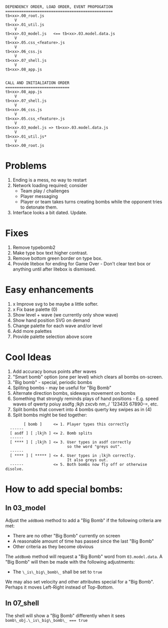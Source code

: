 ```
DEPENDENCY ORDER, LOAD ORDER, EVENT PROPOGATION
===============================================
tb<xx>.00_root.js
    V
tb<xx>.01_util.js
    V
tb<xx>.03_model.js   <== tb<xx>.03.model.data.js
    V
tb<xx>.05.css_<feature>.js
    V
tb<xx>.06_css.js
    V
tb<xx>.07_shell.js
    V
tb<xx>.08_app.js


CALL AND INITIALIATION ORDER
============================
tb<xx>.08_app.js
    V
tb<xx>.07_shell.js
    V
tb<xx>.06_css.js 
    V
tb<xx>.05.css_<feature>.js  
    V
tb<xx>.03_model.js => tb<xx>.03.model.data.js
    V
tb<xx>.01_util.js*
    V
tb<xx>.00_root.js
```

# Problems
1. Ending is a mess, no way to restart
1. Network loading required; consider
   - Team play / challenges
   - Player messaging
   - Player or team takes turns creating bombs
     while the opponent tries to detonate them.
1. Interface looks a bit dated. Update.

# Fixes
1. Remove typebomb2
1. Make type box text higher contrast.
1. Remove bottom green border on type box.
1. Provide litebox for ending for Game Over -
   Don't clear text box or anything until after
   litebox is dismissed.

# Easy enhancements
1. x Improve svg to be maybe a little softer.
1. x Fix base palette (0)
1. Show level + wave (we currently only show wave)
1. Show hand position SVG on demand
1. Change palette for each wave and/or level
1. Add more palettes
1. Provide palette selection above score

# Cool Ideas
1. Add accuracy bonus points after waves
1. "Smart bomb" option (one per level) which clears
   all bombs on-screen.
1. "Big bomb" - special, periodic bombs
1. Spliting bombs - may be useful for "Big Bomb"
1. Alternate direction bombs, sideways movement on bombs
1. Something that strongly reminds plays of hand positions -
   E.g. speed waves of qwerty poiuy asdfg ;lkjh zxcvb nm,./
   `123435 67890-=, etc.
1. Split bombs that convert into 4 bombs querty key swipes
   as in (4)
1. Split bombs might be tied together:

```
        [ bomb ]     <= 1. Player types this correctly
  ------
  [ asdf ] [ ;lkjh ] <= 2. Bomb splits
  ------
  [ **** ] [ ;lkjh ] <= 3. User types in asdf correctly
                           so the word "greys out".
  ------
  [ **** ] [ ***** ] <= 4. User types in ;lkjh correctly.
                           It also greys out.
  ------             <= 5. Both bombs now fly off or otherwise disolve.
```

# How to add special bombs:
## In 03\_model
Adjust the `addBomb` method to add a "Big Bomb" if the following criteria 
are met:

- There are no other "Big Bomb" currently on screen
- A reasonable amount of time has passed since the last "Big Bomb"
- Other criteria as they become obvious

The `addBomb` method will request a "Big Bomb" word from `03.model.data`.
A "Big Bomb" will then be made with the following adjustments:
- The `\_is\_big\_bomb\_` shall be set to `true`

We may also set velocity and other attributes special for a "Big Bomb".  
Perhaps it moves Left-Right instead of Top-Bottom.

## In 07\_shell
The shell will show a "Big Bomb" differently when it sees
`bomb\_obj.\_is\_big\_bomb\_ === true`

